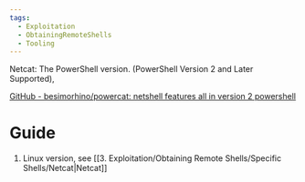 ```yaml
---
tags:
  - Exploitation
  - ObtainingRemoteShells
  - Tooling
---
```

Netcat: The PowerShell version. (PowerShell Version 2 and Later Supported),

[GitHub - besimorhino/powercat: netshell features all in version 2 powershell](https://github.com/besimorhino/powercat)
# Guide

1. Linux version, see [[3. Exploitation/Obtaining Remote Shells/Specific Shells/Netcat|Netcat]]
